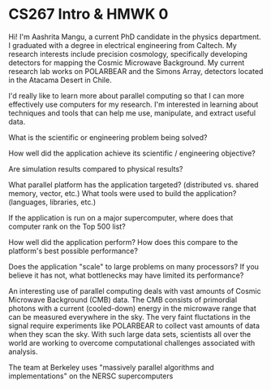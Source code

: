 # CS267 Intro & HMWK 0

Hi! I'm Aashrita Mangu, a current PhD candidate in the physics department. I graduated with a degree in electrical engineering from Caltech. My research interests include precision cosmology, specifically developing detectors for mapping the Cosmic Microwave Background. My current research lab works on POLARBEAR and the Simons Array, detectors located in the Atacama Desert in Chile.

I'd really like to learn more about parallel computing so that I can more effectively use computers for my research. I'm interested in learning about techniques and tools that can help me use, manipulate, and extract useful data.

What is the scientific or engineering problem being solved? 

How well did the application achieve its scientific / engineering objective? 

Are simulation results compared to physical results? 

What parallel platform has the application targeted? (distributed vs. shared memory, vector, etc.) What tools were used to build the application? (languages, libraries, etc.)

If the application is run on a major supercomputer, where does that computer rank on the Top 500 list?

How well did the application perform? How does this compare to the platform's best possible performance?

Does the application "scale" to large problems on many processors? If you believe it has not, what bottlenecks may have limited its performance?

An interesting use of parallel computing deals with vast amounts of Cosmic Microwave Background (CMB) data. The CMB consists of primordial photons with a current (cooled-down) energy in the microwave range that can be measured everywhere in the sky. The very faint fluctations in the signal require experiments like POLARBEAR to collect vast amounts of data when they scan the sky. With such large data sets, scientists all over the world are working to overcome computational challenges associated with analysis.

The team at Berkeley uses "massively parallel algorithms and implementations" on the NERSC supercomputers
